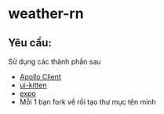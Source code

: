 # weather-rn

## Yêu cầu:

Sử dụng các thành phần sau

- [Apollo Client](https://www.apollographql.com/docs/react/)
- [ui-kitten](https://github.com/akveo/react-native-ui-kitten)
- [expo](https://docs.expo.io/)
- Mỗi 1 bạn fork về rồi tạo thư mục tên mình
